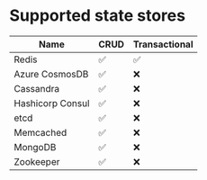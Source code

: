 # Supported state stores 


| Name  | CRUD | Transactional
| ------------- | -------|------ |
| Redis  | :white_check_mark:  | :white_check_mark:
| Azure CosmosDB | :white_check_mark: | :x: |
| Cassandra | :white_check_mark: | :x: |
| Hashicorp Consul | :white_check_mark: | :x: |
| etcd | :white_check_mark: | :x: |
| Memcached | :white_check_mark: | :x: |
| MongoDB | :white_check_mark: | :x: |
| Zookeeper | :white_check_mark: | :x: |
